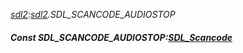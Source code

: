 _[sdl2](../../modules/sdl2/sdl2-module.md):[sdl2](../../modules/sdl2/sdl2-module.md).SDL\_SCANCODE\_AUDIOSTOP_
##### Const SDL\_SCANCODE\_AUDIOSTOP:[SDL_Scancode](../../modules/sdl2/sdl2-sdl_scancode.md)
